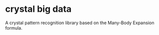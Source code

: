 # crystal big data

A crystal pattern recognition library based on the Many-Body Expansion formula.

